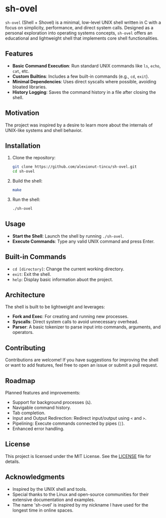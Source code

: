 # sh-ovel

`sh-ovel` (Shell + Shovel) is a minimal, low-level UNIX shell written in C with a focus on simplicity, performance, and direct system calls. Designed as a personal exploration into operating systems concepts, `sh-ovel` offers an educational and lightweight shell that implements core shell functionalities.

## Features

- **Basic Command Execution**: Run standard UNIX commands like `ls`, `echo`, `cat`, etc.
- **Custom Builtins**: Includes a few built-in commands (e.g., `cd`, `exit`).
- **Minimal Dependencies**: Uses direct syscalls where possible, avoiding bloated libraries.
- **History Logging**: Saves the command history in a file after closing the shell.

## Motivation

The project was inspired by a desire to learn more about the internals of UNIX-like systems and shell behavior. 

## Installation

1. Clone the repository:
   ```bash
   git clone https://github.com/alexionut-tincu/sh-ovel.git
   cd sh-ovel
   ```

2. Build the shell:
   ```bash
   make
   ```

3. Run the shell:
   ```bash
   ./sh-ovel
   ```

## Usage

- **Start the Shell**: Launch the shell by running `./sh-ovel`.
- **Execute Commands**: Type any valid UNIX command and press Enter.

## Built-in Commands

- `cd [directory]`: Change the current working directory.
- `exit`: Exit the shell.
- `help`: Display basic information abuot the project.

## Architecture

The shell is built to be lightweight and leverages:
- **Fork and Exec**: For creating and running new processes.
- **Syscalls**: Direct system calls to avoid unnecessary overhead.
- **Parser**: A basic tokenizer to parse input into commands, arguments, and operators.

## Contributing

Contributions are welcome! If you have suggestions for improving the shell or want to add features, feel free to open an issue or submit a pull request.

## Roadmap

Planned features and improvements:
- Support for background processes (`&`).
- Navigable command history.
- Tab completion.
- Input and Output Redirection: Redirect input/output using `<` and `>`.
- Pipelining: Execute commands connected by pipes (`|`).
- Enhanced error handling.

## License

This project is licensed under the MIT License. See the [LICENSE](LICENSE) file for details.

## Acknowledgments

- Inspired by the UNIX shell and tools.
- Special thanks to the Linux and open-source communities for their extensive documentation and examples.
- The name 'sh-ovel' is inspired by my nickname I have used for the longest time in online spaces.
